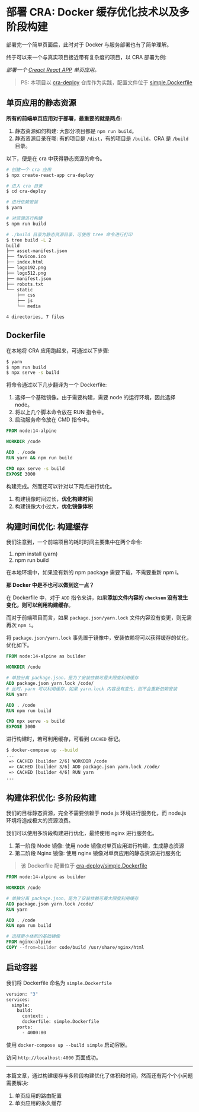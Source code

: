 # 部署 CRA: Docker 缓存优化技术以及多阶段构建

部署完一个简单页面后，此时对于 Docker 与服务部署也有了简单理解。

终于可以来一个与真实项目接近带有复杂度的项目，以 CRA 部署为例:

*部署一个 [Creact React APP](https://github.com/facebook/create-react-app) 单页应用。*

> PS: 本项目以 [cra-deploy](https://github.com/shfshanyue/simple-deploy) 仓库作为实践，配置文件位于 [simple.Dockerfile](https://github.com/shfshanyue/cra-deploy/blob/master/simple.Dockerfile)

## 单页应用的静态资源

**所有的前端单页应用对于部署，最重要的就是两点:**

1. 静态资源如何构建: 大部分项目都是 `npm run build`。
1. 静态资源目录在哪: 有的项目是 `/dist`，有的项目是 `/build`。CRA 是 `/build` 目录。

以下，便是在 cra 中获得静态资源的命令。

``` bash
# 创建一个 cra 应用
$ npx create-react-app cra-deploy

# 进入 cra 目录
$ cd cra-deploy

# 进行依赖安装
$ yarn

# 对资源进行构建
$ npm run build

# ./build 目录为静态资源目录，可使用 tree 命令进行打印
$ tree build -L 2
build
├── asset-manifest.json
├── favicon.ico
├── index.html
├── logo192.png
├── logo512.png
├── manifest.json
├── robots.txt
└── static
    ├── css
    ├── js
    └── media

4 directories, 7 files
```

## Dockerfile

在本地将 CRA 应用跑起来，可通过以下步骤:

``` bash
$ yarn
$ npm run build
$ npx serve -s build
```

将命令通过以下几步翻译为一个 Dockerfile:

1. 选择一个基础镜像。由于需要构建，需要 node 的运行环境，因此选择 node。
1. 将以上几个脚本命令放在 RUN 指令中。
1. 启动服务命令放在 CMD 指令中。

``` dockerfile
FROM node:14-alpine

WORKDIR /code

ADD . /code
RUN yarn && npm run build

CMD npx serve -s build
EXPOSE 3000
```

构建完成。然而还可以针对以下两点进行优化。

1. 构建镜像时间过长，**优化构建时间**
1. 构建镜像大小过大，**优化镜像体积**

## 构建时间优化: 构建缓存

我们注意到，一个前端项目的耗时时间主要集中在两个命令:

1. npm install (yarn)
1. npm run build

在本地环境中，如果没有新的 npm package 需要下载，不需要重新 npm i。

**那 Docker 中是不也可以做到这一点？**

在 Dockerfile 中，对于 `ADD` 指令来讲，如果**添加文件内容的 `checksum` 没有发生变化，则可以利用构建缓存**。

而对于前端项目而言，如果 `package.json/yarn.lock` 文件内容没有变更，则无需再次 `npm i`。

将 `package.json/yarn.lock` 事先置于镜像中，安装依赖将可以获得缓存的优化，优化如下。

``` dockerfile
FROM node:14-alpine as builder

WORKDIR /code

# 单独分离 package.json，是为了安装依赖可最大限度利用缓存
ADD package.json yarn.lock /code/
# 此时，yarn 可以利用缓存，如果 yarn.lock 内容没有变化，则不会重新依赖安装
RUN yarn

ADD . /code
RUN npm run build

CMD npx serve -s build
EXPOSE 3000
```

进行构建时，若可利用缓存，可看到 `CACHED` 标记。

``` bash
$ docker-compose up --build
...
 => CACHED [builder 2/6] WORKDIR /code                                                                            0.0s
 => CACHED [builder 3/6] ADD package.json yarn.lock /code/                                                        0.0s
 => CACHED [builder 4/6] RUN yarn                                                                                 0.0s
...
```

## 构建体积优化: 多阶段构建

我们的目标静态资源，完全不需要依赖于 node.js 环境进行服务化，而 node.js 环境将造成极大的资源浪费。

我们可以使用多阶段构建进行优化，最终使用 nginx 进行服务化。

1. 第一阶段 Node 镜像: 使用 node 镜像对单页应用进行构建，生成静态资源
1. 第二阶段 Nginx 镜像: 使用 nginx 镜像对单页应用的静态资源进行服务化

> 该 Dockerfile 配置位于 [cra-deploy/simple.Dockerfile](https://github.com/shfshanyue/cra-deploy/blob/master/simple.Dockerfile)

``` dockerfile
FROM node:14-alpine as builder

WORKDIR /code

# 单独分离 package.json，是为了安装依赖可最大限度利用缓存
ADD package.json yarn.lock /code/
RUN yarn

ADD . /code
RUN npm run build

# 选择更小体积的基础镜像
FROM nginx:alpine
COPY --from=builder code/build /usr/share/nginx/html
```

## 启动容器

我们将 Dockerfile 命名为 `simple.Dockerfile`

``` bash
version: "3"
services:
  simple:
    build:
      context: .
      dockerfile: simple.Dockerfile
    ports:
      - 4000:80
```

使用 `docker-compose up --build simple` 启动容器。

访问 `http://localhost:4000` 页面成功。

---

本篇文章，通过构建缓存与多阶段构建优化了体积和时间，然而还有两个个小问题需要解决:

1. 单页应用的路由配置
1. 单页应用的永久缓存
